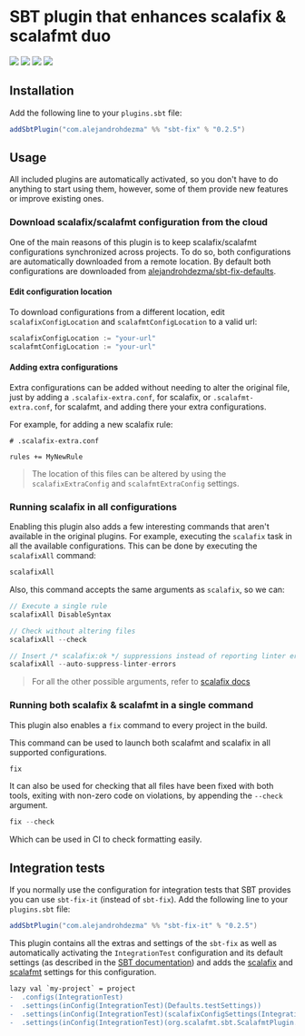 # SBT plugin that enhances scalafix & scalafmt duo

[![][travis-badge]][travis] [![][maven-badge]][maven] [![][steward-badge]][steward] [![][mergify-badge]][mergify]

## Installation

Add the following line to your `plugins.sbt` file:

```sbt
addSbtPlugin("com.alejandrohdezma" %% "sbt-fix" % "0.2.5")
```

## Usage

All included plugins are automatically activated, so you don't have to do anything to start using them, however, some of them provide new features or improve existing ones.

### Download scalafix/scalafmt configuration from the cloud

One of the main reasons of this plugin is to keep scalafix/scalafmt configurations synchronized across projects. To do so, both configurations are automatically downloaded from a remote location. By default both configurations are downloaded from [alejandrohdezma/sbt-fix-defaults](https://github.com/alejandrohdezma/sbt-fix-defaults).

#### Edit configuration location

To download configurations from a different location, edit `scalafixConfigLocation` and `scalafmtConfigLocation` to a valid url:

```sbt
scalafixConfigLocation := "your-url"
scalafmtConfigLocation := "your-url"
```  

#### Adding extra configurations

Extra configurations can be added without needing to alter the original file, just by adding a `.scalafix-extra.conf`, for scalafix, or `.scalafmt-extra.conf`, for scalafmt, and adding there your extra configurations.

For example, for adding a new scalafix rule:

```hocon
# .scalafix-extra.conf

rules += MyNewRule
```

> The location of this files can be altered by using the `scalafixExtraConfig` and `scalafmtExtraConfig` settings.

### Running scalafix in all configurations

Enabling this plugin also adds a few interesting commands that aren't available in the original plugins. For example, executing the `scalafix` task in all the available configurations. This can be done by executing the `scalafixAll` command:

```sbt
scalafixAll
```

Also, this command accepts the same arguments as `scalafix`, so we can:

```sbt
// Execute a single rule
scalafixAll DisableSyntax

// Check without altering files
scalafixAll --check

// Insert /* scalafix:ok */ suppressions instead of reporting linter errors.
scalafixAll --auto-suppress-linter-errors
```

> For all the other possible arguments, refer to [scalafix docs](https://scalacenter.github.io/scalafix/docs/users/installation.html#help)

### Running both scalafix & scalafmt in a single command

This plugin also enables a `fix` command to every project in the build.

This command can be used to launch both scalafmt and scalafix in all supported configurations.

```sbt
fix
```

It can also be used for checking that all files have been fixed with both tools, exiting with non-zero code on violations, by appending the `--check` argument.

```sbt
fix --check
```

Which can be used in CI to check formatting easily.

## Integration tests

If you normally use the configuration for integration tests that SBT provides you can use `sbt-fix-it` (instead of `sbt-fix`). Add the following line to your `plugins.sbt` file:

```sbt
addSbtPlugin("com.alejandrohdezma" %% "sbt-fix-it" % "0.2.5")
```

This plugin contains all the extras and settings of the `sbt-fix` as well as automatically activating the `IntegrationTest` configuration and its default settings (as described in the [SBT documentation](https://www.scala-sbt.org/1.x/docs/Testing.html#Integration+Tests)) and adds the [scalafix](https://scalacenter.github.io/scalafix/docs/users/installation.html#integration-tests) and [scalafmt](https://scalameta.org/scalafmt/docs/installation.html#enable-integrationtest) settings for this configuration.

```diff
lazy val `my-project` = project
-  .configs(IntegrationTest)
-  .settings(inConfig(IntegrationTest)(Defaults.testSettings))
-  .settings(inConfig(IntegrationTest)(scalafixConfigSettings(IntegrationTest)))
-  .settings(inConfig(IntegrationTest)(org.scalafmt.sbt.ScalafmtPlugin.scalafmtConfigSettings))
```

[travis]: https://travis-ci.com/alejandrohdezma/sbt-fix
[travis-badge]: https://travis-ci.com/alejandrohdezma/sbt-fix.svg?branch=master

[maven]: https://search.maven.org/search?q=g:%20com.alejandrohdezma%20AND%20a:sbt-fix
[maven-badge]: https://maven-badges.herokuapp.com/maven-central/com.alejandrohdezma/sbt-fix/badge.svg?kill_cache=1

[mergify]: https://mergify.io
[mergify-badge]: https://img.shields.io/endpoint.svg?url=https://gh.mergify.io/badges/alejandrohdezma/sbt-fix&style=flat

[steward]: https://scala-steward.org
[steward-badge]: https://img.shields.io/badge/Scala_Steward-helping-brightgreen.svg?style=flat&logo=data:image/png;base64,iVBORw0KGgoAAAANSUhEUgAAAA4AAAAQCAMAAAARSr4IAAAAVFBMVEUAAACHjojlOy5NWlrKzcYRKjGFjIbp293YycuLa3pYY2LSqql4f3pCUFTgSjNodYRmcXUsPD/NTTbjRS+2jomhgnzNc223cGvZS0HaSD0XLjbaSjElhIr+AAAAAXRSTlMAQObYZgAAAHlJREFUCNdNyosOwyAIhWHAQS1Vt7a77/3fcxxdmv0xwmckutAR1nkm4ggbyEcg/wWmlGLDAA3oL50xi6fk5ffZ3E2E3QfZDCcCN2YtbEWZt+Drc6u6rlqv7Uk0LdKqqr5rk2UCRXOk0vmQKGfc94nOJyQjouF9H/wCc9gECEYfONoAAAAASUVORK5CYII=